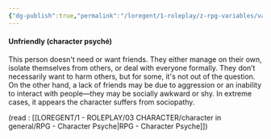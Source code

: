 ```yaml
---
{"dg-publish":true,"permalink":"/loregent/1-roleplay/z-rpg-variables/variables-character/variables-character-psyche/unfriendly/"}
---
```


#### Unfriendly (character psyché)

This person doesn't need or want friends. They either manage on their own, isolate themselves from others, or deal with everyone formally. They don’t necessarily want to harm others, but for some, it's not out of the question. On the other hand, a lack of friends may be due to aggression or an inability to interact with people—they may be socially awkward or shy. In extreme cases, it appears the character suffers from sociopathy.

(read : [[LOREGENT/1 - ROLEPLAY/03 CHARACTER/character in general/RPG - Character Psyche\|RPG - Character Psyche]])
